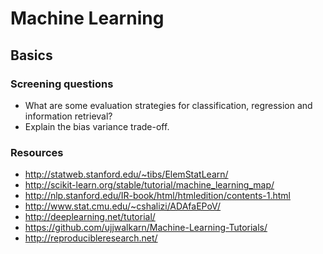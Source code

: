 # Machine Learning

## Basics
### Screening questions
* What are some evaluation strategies for classification, regression and information retrieval?
* Explain the bias variance trade-off.

### Resources

* http://statweb.stanford.edu/~tibs/ElemStatLearn/
* http://scikit-learn.org/stable/tutorial/machine_learning_map/
* http://nlp.stanford.edu/IR-book/html/htmledition/contents-1.html
* http://www.stat.cmu.edu/~cshalizi/ADAfaEPoV/
* http://deeplearning.net/tutorial/
* https://github.com/ujjwalkarn/Machine-Learning-Tutorials/
* http://reproducibleresearch.net/